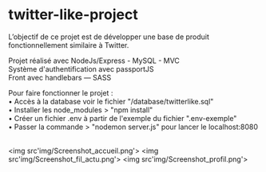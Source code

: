 # twitter-like-project
L’objectif de ce projet est de développer une base de produit fonctionnellement similaire à Twitter.

Projet réalisé avec NodeJs/Express - MySQL - MVC <br>
Système d'authentification avec passportJS <br>
Front avec handlebars — SASS <br>

Pour faire fonctionner le projet : <br>
• Accès à la database voir le fichier "/database/twitterlike.sql" <br>
• Installer les node_modules > "npm install" <br>
• Créer un fichier .env à partir de l'exemple du fichier ".env-exemple" <br>
• Passer la commande > "nodemon server.js" pour lancer le localhost:8080<br>
<br>

<img src'img/Screenshot_accueil.png'>
<img src'img/Screenshot_fil_actu.png'>
<img src'img/Screenshot_profil.png'>